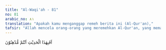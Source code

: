 ```yaml
---
title: "Al-Waqi'ah - 81"
no: 81
arabic_no: ٨١
translation: "Apakah kamu menganggap remeh berita ini (Al-Qur'an),"
tafsir: "Allah mencela orang-orang yang meremehkan Al-Qur'an, yang memandangnya sebagai ucapan manusia biasa, mereka juga mencemoohkan orang-orang yang berpegang kepada Al-Qur'an dan tidak membelanya bila ada orang-orang yang menghinanya. Selanjutnya Allah swt mencela orang yang tidak mensyukuri nikmat-nikmat Tuhan yang dikaruniakan kepada mereka, malahan nikmat-nikmat tersebut mereka sambut dengan mendustakannya. Dalam ayat yang lain yang sama maksudnya Allah berfirman: \n\nDan salat mereka di sekitar Baitullah itu, tidak lain hanyalah siulan dan tepuk tangan. (al-Anfal/8: 35)"
---
```

اَفَبِهٰذَا الْحَدِيْثِ اَنْتُمْ مُّدْهِنُوْنَ 